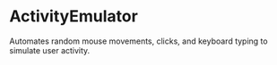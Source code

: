 # ActivityEmulator
Automates random mouse movements, clicks, and keyboard typing to simulate user activity.
